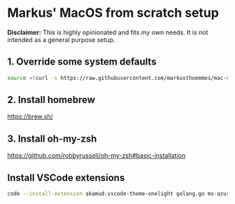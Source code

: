 # Markus' MacOS from scratch setup

**Disclaimer:** This is highly opinionated and fits *my* own needs. It is not intended as a general purpose setup.

## 1. Override some system defaults

```bash
source <(curl -s https://raw.githubusercontent.com/markusthoemmes/mac-setup/master/.macos)
```

## 2. Install homebrew

https://brew.sh/


## 3. Install oh-my-zsh

https://github.com/robbyrussell/oh-my-zsh#basic-installation

## Install VSCode extensions

```bash
code --install-extension akamud.vscode-theme-onelight golang.go ms-azuretools.vscode-docker oderwat.indent-rainbow timonwong.shellcheck
```
